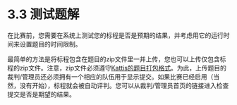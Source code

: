 # 3.3 测试题解

在比赛前，您需要在系统上测试您的标程是否是预期的结果，并考虑用它的运行时间来设置题目的时间限制。

最简单的方法是将标程包含在题目的zip文件里一并上传，您也可以上传仅包含标程的zip文件。注意，zip文件必须遵守[Kattis的题目打包格式](http://www.problemarchive.org/wiki/index.php/Problem_Format)。为此，上传题目的裁判/管理员还必须拥有一个相应的队伍用于显示提交。如果比赛已经启用（当然，没有开始），标程就会被自动评判。您可以从裁判/管理员首页的链接进入检查提交是否是期望的结果。